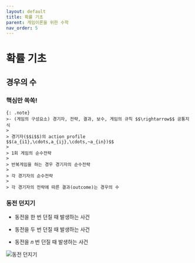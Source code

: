 ```yaml
---
layout: default
title: 확률 기초
parent: 게임이론을 위한 수학
nav_order: 5
---
```



# 확률 기초

## 경우의 수

### 핵심만 쏙쏙!

    {: .note}
	>- (게임의 구성요소) 경기자, 전략, 결과, 보수, 게임의 규칙 $$\rightarrow$$ 공통지식
	>
	> 경기자($$i$$)의 action profile $$(a_{i1},\cdots,a_{ij},\cdots,~a_{in})$$
	>	
	> 1회 게임의 순수전략
	>	
	> 반복게임을 하는 경우 경기자의 순수전략
	>	
	> 각 경기자의 순수전략
	>	
	> 각 경기자의 전략에 따른 결과(outcome)는 경우의 수
		
		
### 동전 던지기

- 동전을 한 번 던질 때 발생하는 사건

- 동전을 두 번 던질 때 발생하는 사건

- 동전을 $n$ 번 던질 때 발생하는 사건

 ![동전 던지기](/images/Lec_1_5_1_2)